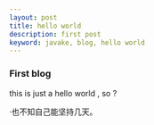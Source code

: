 ```yaml
---
layout: post
title: hello world
description: first post
keyword: javake, blog, hello world
---
```


### First blog
this is just a hello world , 
so ? 


·也不知自己能坚持几天。
